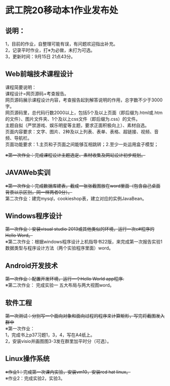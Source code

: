 # 武工院20移动本1作业发布处
## 说明：
1，目前的作业，自整理可能有误，有问题欢迎指出补充。   
2，记录平时作业，打※为必做，未打为可选。        
3，更新时间：9月15日 21点43分。   
         
## Web前端技术课程设计   
课程简要说明：    
课程设计=网页源码+考查报告。    
网页源码展示课程设计内容，考查报告起到解答说明的作用，总字数不少于3000字。    
网页源码里，总代码行数2000以上，包括5个及以上页面（即后缀为.html或.htm的文件）、图片文件夹、1个及以上css文件（即后缀为.css）的文件。    
主题自拟（严禁游戏、娱乐明星等主题，要求正面积极向上）、素材自选。    
页面内容要求：文字、图片、2种及以上列表、表单、表格、超链接、视频、音频、导航栏。    
页面功能要求：1.主页和子页面之间能够互相跳转；2.至少一处运用盒子模型；    

~~※第一次作业：完成课程设计主题选定、素材收集及网站设计初步规划。~~    
          
## JAVAWeb实训   
~~※第一次作业：完成数据库建表，截成一张张截图放在word里面（包含自己桌面背景以示区别，同一样两者0分）。~~     
第二次作业：建完mysql，cookieshop表，建立对应的实例JavaBean。

## Windows程序设计
~~第一次作业：安装visual studio 2013或其他类似的环境，运行一次c#程序的Hello Word。~~         
※第二次作业：根据windows程序设计上机指导书22版，来完成第一次报告实验1数据类型与程序设计方法（两个实验程序里面）word。
               
## Android开发技术      
~~第一次作业：配置开发环境，运行一个Hello World app程序.~~      
※第二次作业： 完成实验一 五大布局与两大视图word。    

## 软件工程
~~第一次测试：分别写一个面向对象和面向过程的程序来计算矩形，写完将截图发入群中~~       
※第一次作业：     
1，完成书上p37习题1，3，4，写在A4纸上。       
2，安装visio并画图图3-3发在群里加平时分（可选）。

## Linux操作系统
~~※作业1：完成第一次课内实验，安装vm10，安装red hat linux。~~     
※作业2：完成实验2，实验3。
